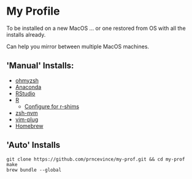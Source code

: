 # My Profile

To be installed on a new MacOS ... or one restored from OS with all the installs already.

Can help you mirror between multiple MacOS machines.

## 'Manual' Installs:

- [ohmyzsh](https://github.com/ohmyzsh/ohmyzsh#basic-installation)
- [Anaconda](https://docs.anaconda.com/anaconda/install/mac-os/#using-the-command-line-install)
- [RStudio](https://www.rstudio.com/products/rstudio/download/#download)
- [R](https://cran.r-project.org/bin/macosx/)
  - [Configure for r-shims](https://github.com/prncevince/r-shims#mac-1)
- [zsh-nvm](https://github.com/lukechilds/zsh-nvm#as-an-oh-my-zsh-custom-plugin)
- [vim-plug](https://github.com/junegunn/vim-plug#vim)
- [Homebrew](https://docs.brew.sh/Installation)

## 'Auto' Installs

```
git clone https://github.com/prncevince/my-prof.git && cd my-prof
make
brew bundle --global
```
